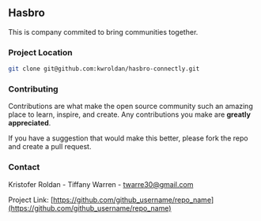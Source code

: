 ## Hasbro

This is company commited to bring communities together.


### Project Location

```sh
git clone git@github.com:kwroldan/hasbro-connectly.git
```

### Contributing

Contributions are what make the open source community such an amazing place to learn, inspire, and create. Any contributions you make are **greatly appreciated**.

If you have a suggestion that would make this better, please fork the repo and create a pull request. 

### Contact

Kristofer Roldan -
Tiffany Warren - twarre30@gmail.com


Project Link: [https://github.com/github_username/repo_name](https://github.com/github_username/repo_name)


